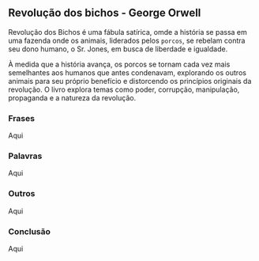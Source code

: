 ## Revolução dos bichos - George Orwell

Revolução dos Bichos é uma fábula satírica, omde a história se passa em uma fazenda onde os animais, liderados pelos ```porcos```, se rebelam contra seu dono humano, o Sr. Jones, em busca de liberdade e igualdade.

À medida que a história avança, os porcos se tornam cada vez mais semelhantes aos humanos que antes condenavam, explorando os outros animais para seu próprio benefício e distorcendo os princípios originais da revolução. O livro explora temas como poder, corrupção, manipulação, propaganda e a natureza da revolução.


### Frases 

Aqui

### Palavras

Aqui

### Outros 

Aqui

### Conclusão

Aqui
